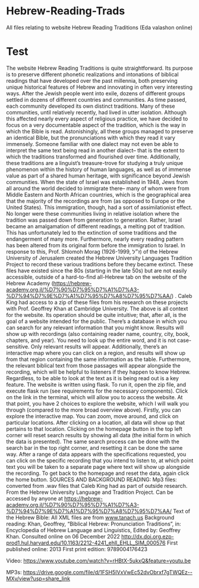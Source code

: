 # Hebrew-Reading-Trads
All files relating to website Hebrew Reading Traditions (Eda valashon online)

# Test


The website Hebrew Reading Traditions is quite straightforward. Its purpose is to preserve different phonetic realizations and intonations of biblical readings that have developed over the past millennia, both preserving unique historical features of Hebrew and innovating in often very interesting ways. After the Jewish people went into exile, dozens of different groups settled in dozens of different countries and communities. As time passed, each community developed its own distinct traditions. Many of these communities, until relatively recently, had lived in utter isolation. Although this affected nearly every aspect of religious practice, we have decided to focus on a very documentable aspect of the tradition, which is the way in which the Bible is read. Astonishingly, all these groups managed to preserve an identical Bible, but the pronunciations with which they read it vary immensely. Someone familiar with one dialect may not even be able to interpret the same text being read in another dialect– that is the extent to which the traditions transformed and flourished over time.
Additionally, these traditions are a linguist’s treasure-trove for studying a truly unique phenomenon within the history of human languages, as well as of immense value as part of a shared human heritage, with significance beyond Jewish communities.
When the state of Israel was established in 1948, Jews from all around the world decided to immigrate there– many of whom were from Middle Eastern and North African countries, which is the geographical area that the majority of the recordings are from (as opposed to Europe or the United States). This immigration, though, had a sort of assimilationist effect. No longer were these communities living in relative isolation where the tradition was passed down from generation to generation. Rather, Israel became an amalgamation of different readings, a melting pot of tradition. This has unfortunately led to the extinction of some traditions and the endangerment of many more. Furthermore, nearly every reading pattern has been altered from its original form before the immigration to Israel. In response to this, Prof. Shlomoh Morag (1926-1999, ז״ל) of the Hebrew University of Jerusalem created the Hebrew University Languages Tradition Project to record these various traditions before they became extinct. These files have existed since the 80s (starting in the late 50s) but are not easily accessible, outside of a hard-to-find all-Hebrew tab on the website of the Hebrew Academy (https://hebrew-academy.org.il/%D7%90%D7%95%D7%A1%D7%A3-%D7%94%D7%9E%D7%A1%D7%95%D7%A8%D7%95%D7%AA/) . Caleb King had access to a zip of these files from his research on these projects with Prof. Geoffrey Khan at Cambridge University.
The above is all context for the website. Its operation should be quite intuitive; that, after all, is the goal of a website intended for the public. There’s a database in which you can search for any relevant information that you might know. Results will show up with recordings (also containing reader name, country, city, book, chapters, and year). You need to look up the entire word, and it is not case-sensitive. Only relevant results will appear. Additionally, there’s an interactive map where you can click on a region, and results will show up from that region containing the same information as the table. Furthermore, the relevant biblical text from those passages will appear alongside the recording, which will be helpful to listeners if they happen to know Hebrew. Regardless, to be able to look at the text as it is being read out is a key feature.
The website is written using flask. To run it, open the zip file, and execute flask run (see requirements for the necessary components). Click on the link in the terminal, which will allow you to access the website. At that point, you have 2 choices to explore the website, which I will walk you through (compared to the more broad overview above). Firstly, you can explore the interactive map. You can zoom, move around, and click on particular locations. After clicking on a location, all data will show up that pertains to that location. Clicking on the homepage button in the top left corner will reset search results by showing all data (the initial form in which the data is presented). The same search process can be done with the search bar in the top right corner, and resetting it can be done the same way. After a range of data appears with the specifications requested, you can click on the specific recording that you intend to listen to, at which point text you will be taken to a separate page where text will show up alongside the recording. To get back to the homepage and reset the data, again click the home button.
SOURCES AND BACKGROUND READING:
Mp3 files: converted from .wav files that Caleb King had as part of outside research. From the Hebrew University Language and Tradition Project. Can be accessed by anyone at https://hebrew-academy.org.il/%D7%90%D7%95%D7%A1%D7%A3-%D7%94%D7%9E%D7%A1%D7%95%D7%A8%D7%95%D7%AA/
Text of the Hebrew Bible: All XML files are from www.tanach.us
Background reading:
Khan, Geoffrey, “Biblical Hebrew: Pronunciation Traditions”, in: Encyclopedia of Hebrew Language and Linguistics, Edited by: Geoffrey Khan. Consulted online on 06 December 2022 <http://dx.doi.org.ezp-prod1.hul.harvard.edu/10.1163/2212-4241_ehll_EHLL_SIM_000576>
First published online: 2013
First print edition: 9789004176423

Video: https://www.youtube.com/watch?v=rHBtX-5ukxQ&feature=youtu.be

MP3s: https://drive.google.com/file/d/1FSH5IVxVwEc52dvObrxf7gTWQEz--MXv/view?usp=share_link

